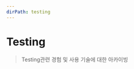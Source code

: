 ```yaml
---
dirPath: testing
---
```


# Testing

> Testing관련 경험 및 사용 기술에 대한 아카이빙

<listAnchor :list="list"></listAnchor>

<script>
  export default {
    computed: {
      list: function () {
        return this.$page.testing
      }
    }
  }
</script>
